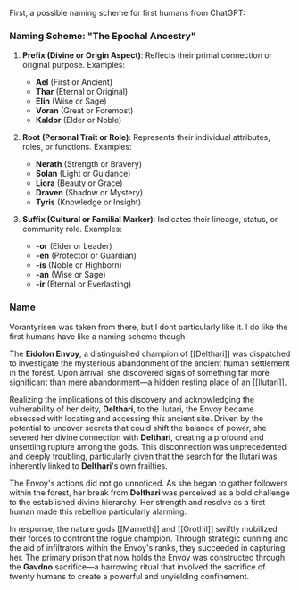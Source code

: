First, a possible naming scheme for first humans from ChatGPT: 
### Naming Scheme: **"The Epochal Ancestry"**

1. **Prefix (Divine or Origin Aspect)**: Reflects their primal connection or original purpose. Examples:
    
    - **Ael** (First or Ancient)
    - **Thar** (Eternal or Original)
    - **Elin** (Wise or Sage)
    - **Voran** (Great or Foremost)
    - **Kaldor** (Elder or Noble)
2. **Root (Personal Trait or Role)**: Represents their individual attributes, roles, or functions. Examples:
    
    - **Nerath** (Strength or Bravery)
    - **Solan** (Light or Guidance)
    - **Liora** (Beauty or Grace)
    - **Draven** (Shadow or Mystery)
    - **Tyris** (Knowledge or Insight)
3. **Suffix (Cultural or Familial Marker)**: Indicates their lineage, status, or community role. Examples:
    
    - **-or** (Elder or Leader)
    - **-en** (Protector or Guardian)
    - **-is** (Noble or Highborn)
    - **-an** (Wise or Sage)
    - **-ir** (Eternal or Everlasting)


### Name
Vorantyrisen was taken from there, but I dont particularly like it. I do like the first humans have like a naming scheme though

The **Eidolon Envoy**, a distinguished champion of [[Delthari]] was dispatched to investigate the mysterious abandonment of the ancient human settlement in the forest. Upon arrival, she discovered signs of something far more significant than mere abandonment—a hidden resting place of an [[Ilutari]].

Realizing the implications of this discovery and acknowledging the vulnerability of her deity, **Delthari**, to the Ilutari, the Envoy became obsessed with locating and accessing this ancient site. Driven by the potential to uncover secrets that could shift the balance of power, she severed her divine connection with **Delthari**, creating a profound and unsettling rupture among the gods. This disconnection was unprecedented and deeply troubling, particularly given that the search for the Ilutari was inherently linked to **Delthari**'s own frailties.

The Envoy's actions did not go unnoticed. As she began to gather followers within the forest, her break from **Delthari** was perceived as a bold challenge to the established divine hierarchy. Her strength and resolve as a first human made this rebellion particularly alarming.

In response, the nature gods [[Marneth]] and [[Orothil]] swiftly mobilized their forces to confront the rogue champion. Through strategic cunning and the aid of infiltrators within the Envoy's ranks, they succeeded in capturing her. The primary prison that now holds the Envoy was constructed through the **Gavdno** sacrifice—a harrowing ritual that involved the sacrifice of twenty humans to create a powerful and unyielding confinement.
